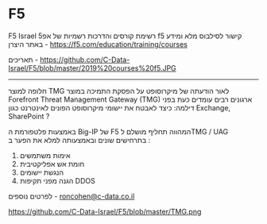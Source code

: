 # F5
F5 Israel 
רשימת קורסים והדרכות רשמיות של אפ5 f5
קישור לסילבוס מלא ומידע באתר היצרן - https://f5.com/education/training/courses

תאריכים -  https://github.com/C-Data-Israel/F5/blob/master/2019%20courses%20f5.JPG

----------------------------------------------------------------------------------------------------

חלופה למוצר TMG
לאור הודעתה של מיקרוסופט על הפסקת התמיכה במוצר Forefront Threat Management Gateway (TMG) 
 ארגונים רבים עומדים כעת בפני דילמה: כיצד לאבטח את יישומי מיקרוסופט הפונים לאינטרנט כגון Exchange, SharePoint  ?

באמצעות פלטפורמת ה Big-IP של F5 המהווה תחליף מושלם לTMG / UAG  בתרחישים שונים ובאמצעותה למלא את הפער ב :
1. אימות משתמשים
2. חומת אש אפליקטיבית
3. הנגשת יישומים 
4. הגנה מפני תקיפות DDOS 

לפרטים נוספים - roncohen@c-data.co.il 

https://github.com/C-Data-Israel/F5/blob/master/TMG.png
